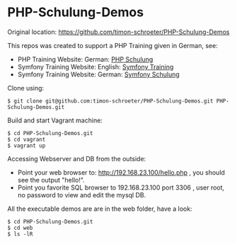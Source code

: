 PHP-Schulung-Demos
==================

Original location: https://github.com/timon-schroeter/PHP-Schulung-Demos

This repos was created to support a PHP Training given in German, see:
* PHP Training Website: German: [PHP Schulung](http://www.php-schulung.de/)
* Symfony Training Website: English: [Symfony Training](http://www.php-schulung.de/en/symfony-training/)
* Symfony Training Website: German: [Symfony Schulung](http://www.php-schulung.de/symfony-schulung/)


Clone using:
```
$ git clone git@github.com:timon-schroeter/PHP-Schulung-Demos.git PHP-Schulung-Demos.git
```
Build and start Vagrant machine:
```
$ cd PHP-Schulung-Demos.git
$ cd vagrant
$ vagrant up
```

Accessing Webserver and DB from the outside:
* Point your web browser to: http://192.168.23.100/hello.php , you should see the output "hello!".
* Point you favorite SQL browser to 192.168.23.100 port 3306 , user root, no password to view and edit the mysql DB.

All the executable demos are are in the web folder, have a look:
```
$ cd PHP-Schulung-Demos.git
$ cd web
$ ls -lR
```

